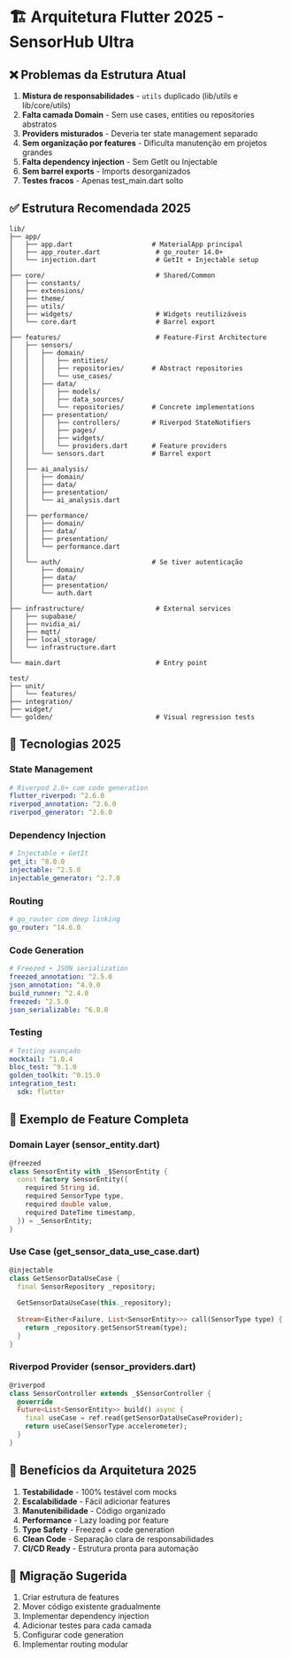 # 🏗️ Arquitetura Flutter 2025 - SensorHub Ultra

## ❌ Problemas da Estrutura Atual

1. **Mistura de responsabilidades** - `utils` duplicado (lib/utils e lib/core/utils)
2. **Falta camada Domain** - Sem use cases, entities ou repositories abstratos
3. **Providers misturados** - Deveria ter state management separado
4. **Sem organização por features** - Dificulta manutenção em projetos grandes
5. **Falta dependency injection** - Sem GetIt ou Injectable
6. **Sem barrel exports** - Imports desorganizados
7. **Testes fracos** - Apenas test_main.dart solto

## ✅ Estrutura Recomendada 2025

```
lib/
├── app/
│   ├── app.dart                    # MaterialApp principal
│   ├── app_router.dart              # go_router 14.0+
│   └── injection.dart               # GetIt + Injectable setup
│
├── core/                            # Shared/Common
│   ├── constants/
│   ├── extensions/
│   ├── theme/
│   ├── utils/
│   ├── widgets/                     # Widgets reutilizáveis
│   └── core.dart                    # Barrel export
│
├── features/                        # Feature-First Architecture
│   ├── sensors/
│   │   ├── domain/
│   │   │   ├── entities/
│   │   │   ├── repositories/       # Abstract repositories
│   │   │   └── use_cases/
│   │   ├── data/
│   │   │   ├── models/
│   │   │   ├── data_sources/
│   │   │   └── repositories/       # Concrete implementations
│   │   ├── presentation/
│   │   │   ├── controllers/        # Riverpod StateNotifiers
│   │   │   ├── pages/
│   │   │   ├── widgets/
│   │   │   └── providers.dart      # Feature providers
│   │   └── sensors.dart            # Barrel export
│   │
│   ├── ai_analysis/
│   │   ├── domain/
│   │   ├── data/
│   │   ├── presentation/
│   │   └── ai_analysis.dart
│   │
│   ├── performance/
│   │   ├── domain/
│   │   ├── data/
│   │   ├── presentation/
│   │   └── performance.dart
│   │
│   └── auth/                       # Se tiver autenticação
│       ├── domain/
│       ├── data/
│       ├── presentation/
│       └── auth.dart
│
├── infrastructure/                  # External services
│   ├── supabase/
│   ├── nvidia_ai/
│   ├── mqtt/
│   ├── local_storage/
│   └── infrastructure.dart
│
└── main.dart                        # Entry point

test/
├── unit/
│   └── features/
├── integration/
├── widget/
└── golden/                          # Visual regression tests
```

## 🚀 Tecnologias 2025

### State Management

```yaml
# Riverpod 2.6+ com code generation
flutter_riverpod: ^2.6.0
riverpod_annotation: ^2.6.0
riverpod_generator: ^2.6.0
```

### Dependency Injection

```yaml
# Injectable + GetIt
get_it: ^8.0.0
injectable: ^2.5.0
injectable_generator: ^2.7.0
```

### Routing

```yaml
# go_router com deep linking
go_router: ^14.6.0
```

### Code Generation

```yaml
# Freezed + JSON serialization
freezed_annotation: ^2.5.0
json_annotation: ^4.9.0
build_runner: ^2.4.0
freezed: ^2.5.0
json_serializable: ^6.8.0
```

### Testing

```yaml
# Testing avançado
mocktail: ^1.0.4
bloc_test: ^9.1.0
golden_toolkit: ^0.15.0
integration_test:
  sdk: flutter
```

## 📁 Exemplo de Feature Completa

### Domain Layer (sensor_entity.dart)

```dart
@freezed
class SensorEntity with _$SensorEntity {
  const factory SensorEntity({
    required String id,
    required SensorType type,
    required double value,
    required DateTime timestamp,
  }) = _SensorEntity;
}
```

### Use Case (get_sensor_data_use_case.dart)

```dart
@injectable
class GetSensorDataUseCase {
  final SensorRepository _repository;
  
  GetSensorDataUseCase(this._repository);
  
  Stream<Either<Failure, List<SensorEntity>>> call(SensorType type) {
    return _repository.getSensorStream(type);
  }
}
```

### Riverpod Provider (sensor_providers.dart)

```dart
@riverpod
class SensorController extends _$SensorController {
  @override
  Future<List<SensorEntity>> build() async {
    final useCase = ref.read(getSensorDataUseCaseProvider);
    return useCase(SensorType.accelerometer);
  }
}
```

## 🎯 Benefícios da Arquitetura 2025

1. **Testabilidade** - 100% testável com mocks
2. **Escalabilidade** - Fácil adicionar features
3. **Manutenibilidade** - Código organizado
4. **Performance** - Lazy loading por feature
5. **Type Safety** - Freezed + code generation
6. **Clean Code** - Separação clara de responsabilidades
7. **CI/CD Ready** - Estrutura pronta para automação

## 🔄 Migração Sugerida

1. Criar estrutura de features
2. Mover código existente gradualmente
3. Implementar dependency injection
4. Adicionar testes para cada camada
5. Configurar code generation
6. Implementar routing modular